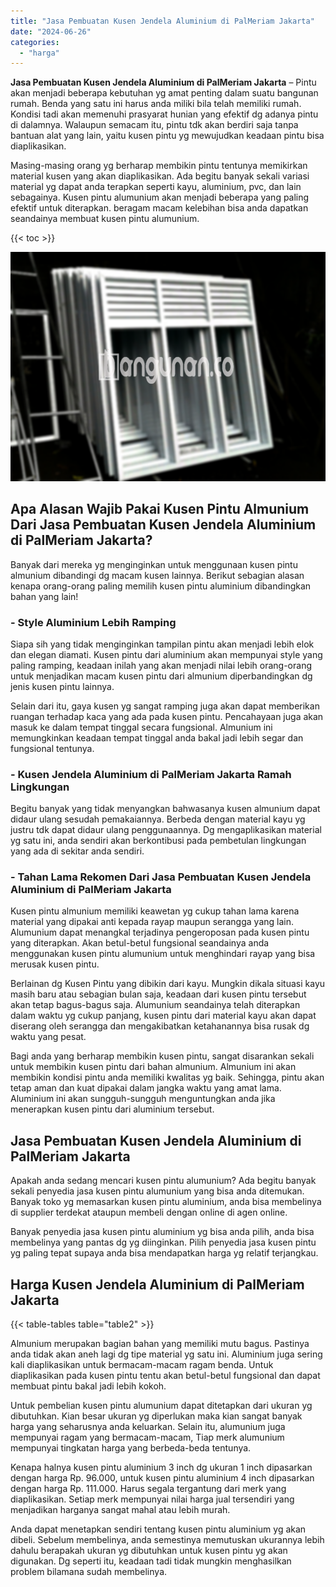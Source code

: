 ```yaml
---
title: "Jasa Pembuatan Kusen Jendela Aluminium di PalMeriam Jakarta"
date: "2024-06-26"
categories: 
  - "harga"
---
```


**Jasa Pembuatan Kusen Jendela Aluminium di PalMeriam Jakarta** – Pintu akan menjadi beberapa kebutuhan yg amat penting dalam suatu bangunan rumah. Benda yang satu ini harus anda miliki bila telah memiliki rumah. Kondisi tadi akan memenuhi prasyarat hunian yang efektif dg adanya pintu di dalamnya. Walaupun semacam itu, pintu tdk akan berdiri saja tanpa bantuan alat yang lain, yaitu kusen pintu yg mewujudkan keadaan pintu bisa diaplikasikan.

Masing-masing orang yg berharap membikin pintu tentunya memikirkan material kusen yang akan diaplikasikan. Ada begitu banyak sekali variasi material yg dapat anda terapkan seperti kayu, aluminium, pvc, dan lain sebagainya. Kusen pintu alumunium akan menjadi beberapa yang paling efektif untuk diterapkan. beragam macam kelebihan bisa anda dapatkan seandainya membuat kusen pintu alumunium.

{{< toc >}}

![Jasa Pembuatan Kusen Jendela Aluminium di PalMeriam Jakarta](/images/harga-kusen-jendela-alumunium-08.png)

## Apa Alasan Wajib Pakai Kusen Pintu Almunium Dari Jasa Pembuatan Kusen Jendela Aluminium di PalMeriam Jakarta?

Banyak dari mereka yg menginginkan untuk menggunaan kusen pintu almunium dibandingi dg macam kusen lainnya. Berikut sebagian alasan kenapa orang-orang paling memilih kusen pintu aluminium dibandingkan bahan yang lain!

### \- Style Aluminium Lebih Ramping

Siapa sih yang tidak menginginkan tampilan pintu akan menjadi lebih elok dan elegan diamati. Kusen pintu dari aluminium akan mempunyai style yang paling ramping, keadaan inilah yang akan menjadi nilai lebih orang-orang untuk menjadikan macam kusen pintu dari almunium diperbandingkan dg jenis kusen pintu lainnya.

Selain dari itu, gaya kusen yg sangat ramping juga akan dapat memberikan ruangan terhadap kaca yang ada pada kusen pintu. Pencahayaan juga akan masuk ke dalam tempat tinggal secara fungsional. Almunium ini memungkinkan keadaan tempat tinggal anda bakal jadi lebih segar dan fungsional tentunya.

### \- Kusen Jendela Aluminium di PalMeriam Jakarta Ramah Lingkungan

Begitu banyak yang tidak menyangkan bahwasanya kusen almunium dapat didaur ulang sesudah pemakaiannya. Berbeda dengan material kayu yg justru tdk dapat didaur ulang penggunaannya. Dg mengaplikasikan material yg satu ini, anda sendiri akan berkontibusi pada pembetulan lingkungan yang ada di sekitar anda sendiri.

### \- Tahan Lama Rekomen Dari Jasa Pembuatan Kusen Jendela Aluminium di PalMeriam Jakarta

Kusen pintu almunium memiliki keawetan yg cukup tahan lama karena material yang dipakai anti kepada rayap maupun serangga yang lain. Alumunium dapat menangkal terjadinya pengeroposan pada kusen pintu yang diterapkan. Akan betul-betul fungsional seandainya anda menggunakan kusen pintu alumunium untuk menghindari rayap yang bisa merusak kusen pintu.

Berlainan dg Kusen Pintu yang dibikin dari kayu. Mungkin dikala situasi kayu masih baru atau sebagian bulan saja, keadaan dari kusen pintu tersebut akan tetap bagus-bagus saja. Alumunium seandainya telah diterapkan dalam waktu yg cukup panjang, kusen pintu dari material kayu akan dapat diserang oleh serangga dan mengakibatkan ketahanannya bisa rusak dg waktu yang pesat.

Bagi anda yang berharap membikin kusen pintu, sangat disarankan sekali untuk membikin kusen pintu dari bahan almunium. Almunium ini akan membikin kondisi pintu anda memiliki kwalitas yg baik. Sehingga, pintu akan tetap aman dan kuat dipakai dalam jangka waktu yang amat lama. Aluminium ini akan sungguh-sungguh menguntungkan anda jika menerapkan kusen pintu dari aluminium tersebut.

## Jasa Pembuatan Kusen Jendela Aluminium di PalMeriam Jakarta

Apakah anda sedang mencari kusen pintu alumunium? Ada begitu banyak sekali penyedia jasa kusen pintu alumunium yang bisa anda ditemukan. Banyak toko yg memasarkan kusen pintu aluminium, anda bisa membelinya di supplier terdekat ataupun membeli dengan online di agen online.

Banyak penyedia jasa kusen pintu aluminium yg bisa anda pilih, anda bisa membelinya yang pantas dg yg diinginkan. Pilih penyedia jasa kusen pintu yg paling tepat supaya anda bisa mendapatkan harga yg relatif terjangkau.

## Harga Kusen Jendela Aluminium di PalMeriam Jakarta

{{< table-tables table="table2" >}}

Almunium merupakan bagian bahan yang memiliki mutu bagus. Pastinya anda tidak akan aneh lagi dg tipe material yg satu ini. Aluminium juga sering kali diaplikasikan untuk bermacam-macam ragam benda. Untuk diaplikasikan pada kusen pintu tentu akan betul-betul fungsional dan dapat membuat pintu bakal jadi lebih kokoh.

Untuk pembelian kusen pintu alumunium dapat ditetapkan dari ukuran yg dibutuhkan. Kian besar ukuran yg diperlukan maka kian sangat banyak harga yang seharusnya anda keluarkan. Selain itu, alumunium juga mempunyai ragam yang bermacam-macam, Tiap merk alumunium mempunyai tingkatan harga yang berbeda-beda tentunya.

Kenapa halnya kusen pintu aluminium 3 inch dg ukuran 1 inch dipasarkan dengan harga Rp. 96.000, untuk kusen pintu aluminium 4 inch dipasarkan dengan harga Rp. 111.000. Harus segala tergantung dari merk yang diaplikasikan. Setiap merk mempunyai nilai harga jual tersendiri yang menjadikan harganya sangat mahal atau lebih murah.

Anda dapat menetapkan sendiri tentang kusen pintu aluminium yg akan dibeli. Sebelum membelinya, anda semestinya memutuskan ukurannya lebih dahulu berapakah ukuran yg dibutuhkan untuk kusen pintu yg akan digunakan. Dg seperti itu, keadaan tadi tidak mungkin menghasilkan problem bilamana sudah membelinya.
